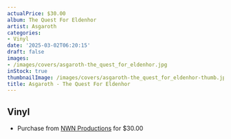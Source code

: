 ```yaml
---
actualPrice: $30.00
album: The Quest For Eldenhor
artist: Asgaroth
categories:
- Vinyl
date: '2025-03-02T06:20:15'
draft: false
images:
- /images/covers/asgaroth-the_quest_for_eldenhor.jpg
inStock: true
thumbnailImage: /images/covers/asgaroth-the_quest_for_eldenhor-thumb.jpg
title: Asgaroth - The Quest For Eldenhor
---
```


## Vinyl
* Purchase from [NWN Productions](http://shop.nwnprod.com/index.php?route=product/product&path=75&product_id=59314&sort=pd.name&order=ASC) for $30.00
